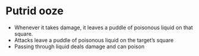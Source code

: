 # Putrid ooze
- Whenever it takes damage, it leaves a puddle of poisonous liquid on that square.
- Attacks leave a puddle of poisonous liquid on the target’s square
- Passing through liquid deals damage and can poison
